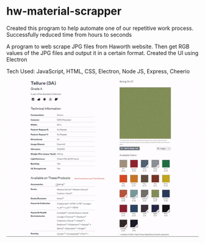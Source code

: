 # hw-material-scrapper

Created this program to help automate one of our repetitive work process.
Successfully reduced time from hours to seconds

A program to web scrape JPG files from Haworth website. 
Then get RGB values of the JPG files and output it in a certain format. 
Created the UI using Electron 

Tech Used: JavaScript, HTML, CSS, Electron, Node JS, Express, Cheerio

![](p1.gif)
